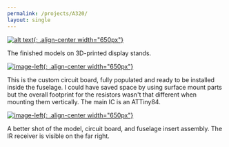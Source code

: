 ```yaml
---
permalink: /projects/A320/
layout: single
---
```


[![alt text](https://media.darkwire.com/IMG_3107.JPG){: .align-center width="650px"}](https://media.darkwire.com/IMG_3107.JPG)

The finished models on 3D-printed display stands.


[![image-left](https://media.darkwire.com/IMG_3074.JPG){: .align-center width="650px"}](https://media.darkwire.com/IMG_3074.JPG)

This is the custom circuit board, fully populated and ready to be installed inside the fuselage. I could have saved space by using surface mount parts but the overall footprint for the resistors wasn't that different when mounting them vertically. The main IC is an ATTiny84.


[![image-left](https://media.darkwire.com/IMG_3075.JPG){: .align-center width="650px"}](https://media.darkwire.com/IMG_3075.JPG)

A better shot of the model, circuit board, and fuselage insert assembly. The IR receiver is visible on the far right.
